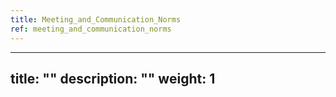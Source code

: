 ```yaml
---
title: Meeting_and_Communication_Norms
ref: meeting_and_communication_norms
---
```

---
title: ""
description: ""
weight: 1
---